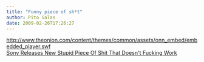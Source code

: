 ```yaml
---
title: "Funny piece of sh*t"
author: Pito Salas
date: 2009-02-26T17:26:27
---
```




<http://www.theonion.com/content/themes/common/assets/onn_embed/embedded_player.swf>  
[Sony Releases New Stupid Piece Of Shit That Doesn't Fucking
Work](<http://www.theonion.com/content/video/sony_releases_new_stupid_piece_of>)


